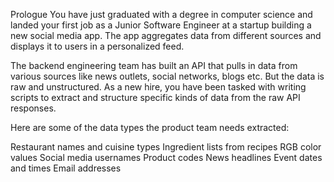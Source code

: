 Prologue
You have just graduated with a degree in computer science and landed your first job as a Junior Software Engineer at a startup building a new social media app. The app aggregates data from different sources and displays it to users in a personalized feed.

The backend engineering team has built an API that pulls in data from various sources like news outlets, social networks, blogs etc. But the data is raw and unstructured. As a new hire, you have been tasked with writing scripts to extract and structure specific kinds of data from the raw API responses.

Here are some of the data types the product team needs extracted:

Restaurant names and cuisine types
Ingredient lists from recipes
RGB color values
Social media usernames
Product codes
News headlines
Event dates and times
Email addresses
